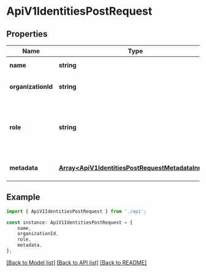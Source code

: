 # ApiV1IdentitiesPostRequest


## Properties

Name | Type | Description | Notes
------------ | ------------- | ------------- | -------------
**name** | **string** | The name of the identity to create. | [default to undefined]
**organizationId** | **string** | The organization ID to which the identity belongs. | [default to undefined]
**role** | **string** | The role of the identity. Possible values are \&#39;no-access\&#39;, \&#39;member\&#39;, and \&#39;admin\&#39;. | [optional] [default to 'no-access']
**metadata** | [**Array&lt;ApiV1IdentitiesPostRequestMetadataInner&gt;**](ApiV1IdentitiesPostRequestMetadataInner.md) |  | [optional] [default to undefined]

## Example

```typescript
import { ApiV1IdentitiesPostRequest } from './api';

const instance: ApiV1IdentitiesPostRequest = {
    name,
    organizationId,
    role,
    metadata,
};
```

[[Back to Model list]](../README.md#documentation-for-models) [[Back to API list]](../README.md#documentation-for-api-endpoints) [[Back to README]](../README.md)
